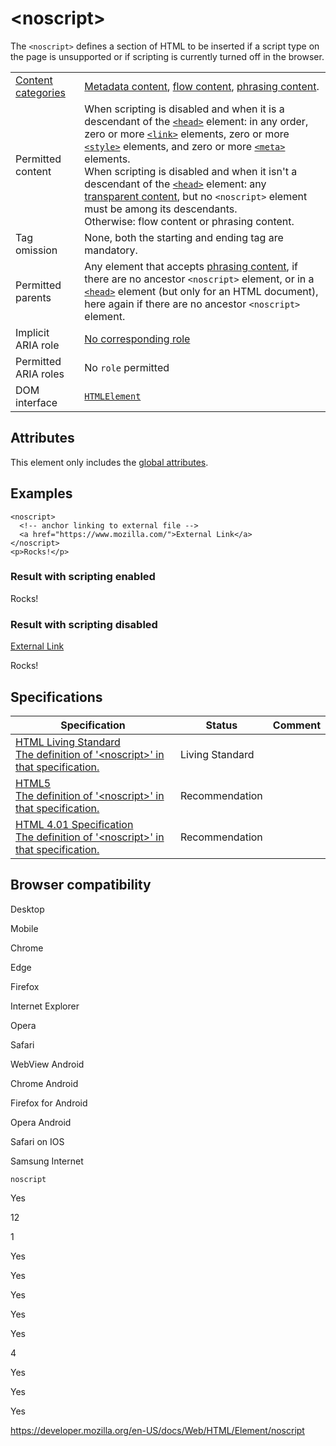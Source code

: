&lt;noscript&gt;
================

The `<noscript>` defines a section of HTML to be inserted if a script type on the page is unsupported or if scripting is currently turned off in the browser.

<table><tbody><tr class="odd"><td><a href="https://developer.mozilla.org/en-US/docs/Web/Guide/HTML/Content_categories">Content categories</a></td><td><a href="https://developer.mozilla.org/en-US/docs/Web/Guide/HTML/Content_categories#metadata_content">Metadata content</a>, <a href="https://developer.mozilla.org/en-US/docs/Web/Guide/HTML/Content_categories#flow_content">flow content</a>, <a href="https://developer.mozilla.org/en-US/docs/Web/Guide/HTML/Content_categories#phrasing_content">phrasing content</a>.</td></tr><tr class="even"><td>Permitted content</td><td>When scripting is disabled and when it is a descendant of the <a href="head"><code>&lt;head&gt;</code></a> element: in any order, zero or more <a href="link"><code>&lt;link&gt;</code></a> elements, zero or more <a href="style"><code>&lt;style&gt;</code></a> elements, and zero or more <a href="meta"><code>&lt;meta&gt;</code></a> elements.<br />
When scripting is disabled and when it isn't a descendant of the <a href="head"><code>&lt;head&gt;</code></a> element: any <a href="https://developer.mozilla.org/en-US/docs/Web/Guide/HTML/Content_categories#transparent_content_model">transparent content</a>, but no <code>&lt;noscript&gt;</code> element must be among its descendants.<br />
Otherwise: flow content or phrasing content.</td></tr><tr class="odd"><td>Tag omission</td><td>None, both the starting and ending tag are mandatory.</td></tr><tr class="even"><td>Permitted parents</td><td>Any element that accepts <a href="https://developer.mozilla.org/en-US/docs/Web/Guide/HTML/Content_categories#phrasing_content">phrasing content</a>, if there are no ancestor <code>&lt;noscript&gt;</code> element, or in a <a href="head"><code>&lt;head&gt;</code></a> element (but only for an HTML document), here again if there are no ancestor <code>&lt;noscript&gt;</code> element.</td></tr><tr class="odd"><td>Implicit ARIA role</td><td><a href="https://www.w3.org/TR/html-aria/#dfn-no-corresponding-role">No corresponding role</a></td></tr><tr class="even"><td>Permitted ARIA roles</td><td>No <code>role</code> permitted</td></tr><tr class="odd"><td>DOM interface</td><td><a href="https://developer.mozilla.org/en-US/docs/Web/API/HTMLElement"><code>HTMLElement</code></a></td></tr></tbody></table>

Attributes
----------

This element only includes the [global attributes](../global_attributes).

Examples
--------

    <noscript>
      <!-- anchor linking to external file -->
      <a href="https://www.mozilla.com/">External Link</a>
    </noscript>
    <p>Rocks!</p>

### Result with scripting enabled

Rocks!

### Result with scripting disabled

[External Link](https://www.mozilla.com/)

Rocks!

Specifications
--------------

<table><thead><tr class="header"><th>Specification</th><th>Status</th><th>Comment</th></tr></thead><tbody><tr class="odd"><td><a href="https://html.spec.whatwg.org/multipage/scripting.html#the-noscript-element">HTML Living Standard<br />
<span class="small">The definition of '&lt;noscript&gt;' in that specification.</span></a></td><td><span class="spec-living">Living Standard</span></td><td></td></tr><tr class="even"><td><a href="https://www.w3.org/TR/html52/semantics-scripting.html#the-noscript-element">HTML5<br />
<span class="small">The definition of '&lt;noscript&gt;' in that specification.</span></a></td><td><span class="spec-rec">Recommendation</span></td><td></td></tr><tr class="odd"><td><a href="https://www.w3.org/TR/html401/interact/scripts.html#h-18.3.1">HTML 4.01 Specification<br />
<span class="small">The definition of '&lt;noscript&gt;' in that specification.</span></a></td><td><span class="spec-rec">Recommendation</span></td><td></td></tr></tbody></table>

Browser compatibility
---------------------

Desktop

Mobile

Chrome

Edge

Firefox

Internet Explorer

Opera

Safari

WebView Android

Chrome Android

Firefox for Android

Opera Android

Safari on IOS

Samsung Internet

`noscript`

Yes

12

1

Yes

Yes

Yes

Yes

Yes

4

Yes

Yes

Yes

<a href="https://developer.mozilla.org/en-US/docs/Web/HTML/Element/noscript" class="_attribution-link">https://developer.mozilla.org/en-US/docs/Web/HTML/Element/noscript</a>
